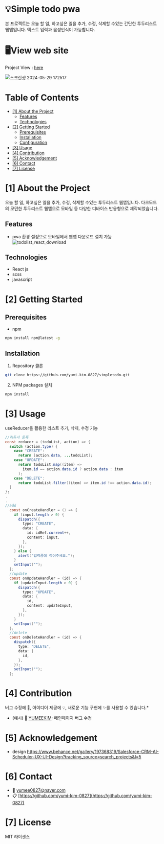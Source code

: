 # 💡Simple todo pwa

본 프로젝트는 오늘 할 일, 하고싶은 일을 추가, 수정, 삭제할 수있는 간단한 투두리스트 웹앱입니다.
텍스트 입력과 음성인식이 가능합니다.

# 🖥️View web site

Project View : [here](https://yumi-kim-0827.github.io/simpletodo/)

<!--프로젝트 대문 이미지-->

![스크린샷 2024-05-29 172517](https://github.com/yumi-kim-0827/simpletodo/assets/116349476/4a354f3a-5851-4879-89cd-6e297135ca4d)

<!--목차-->

# Table of Contents

- [[1] About the Project](#1-about-the-project)
  - [Features](#features)
  - [Technologies](#technologies)
- [[2] Getting Started](#2-getting-started)
  - [Prerequisites](#prerequisites)
  - [Installation](#installation)
  - [Configuration](#configuration)
- [[3] Usage](#3-usage)
- [[4] Contribution](#4-contribution)
- [[5] Acknowledgement](#5-acknowledgement)
- [[6] Contact](#6-contact)
- [[7] License](#7-license)

# [1] About the Project

오늘 할 일, 하고싶은 일을 추가, 수정, 삭제할 수있는 투두리스트 웹앱입니다.
다크모드의 모던한 투두리스트 웹앱으로 모바일 등 다양한 디바이스 반응형으로 제작되었습니다.

## Features

- pwa 환경 설정으로 모바일에서 웹앱 다운로드 설치 가능
  ![todolist_react_download](https://github.com/yumi-kim-0827/simpletodo/assets/116349476/2e30af5d-d151-4a3c-b609-16cd889e0cda)

## Technologies

- React js
- scss
- javascript

# [2] Getting Started

## Prerequisites

- npm

```bash
npm install npm@latest -g
```

## Installation

1. Repository 클론

```bash
git clone https://github.com/yumi-kim-0827/simpletodo.git
```

2. NPM packages 설치

```bash
npm install
```

# [3] Usage

useReducer을 활용한 리스트 추가, 삭제, 수정 기능

```java
//리듀서 등록
const reducer = (todoList, action) => {
  switch (action.type) {
    case "CREATE":
      return [action.data, ...todoList];
    case "UPDATE":
      return todoList.map((item) =>
        item.id == action.data.id ? action.data : item
      );
    case "DELETE":
      return todoList.filter((item) => item.id !== action.data.id);
  }
};
.
.
//add
  const onCreateHandler = () => {
    if (input.length > 0) {
      dispatch({
        type: "CREATE",
        data: {
          id: idRef.current++,
          content: input,
        },
      });
    } else {
      alert("입력폼에 적어주세요.");
    }
    setInput("");
  };
  //update
  const onUpdateHandler = (id) => {
    if (updateInput.length > 0) {
      dispatch({
        type: "UPDATE",
        data: {
          id,
          content: updateInput,
        },
      });
    }
    setInput("");
  };
  //delete
  const onDeleteHandler = (id) => {
    dispatch({
      type: "DELETE",
      data: {
        id,
      },
    });
    setInput("");
  };
```

# [4] Contribution

버그 수정에 🐞, 아이디어 제공에 💡, 새로운 기능 구현에 ✨를 사용할 수 있습니다.\*

- (예시) 🐞 [YUMEEKIM](https://github.com/yumi-kim-0827): 메인페이지 버그 수정

# [5] Acknowledgement

- design https://www.behance.net/gallery/197368319/Salesforce-CRM-AI-Scheduler-UX-UI-Design?tracking_source=search_projects&l=5

# [6] Contact

- 📧 yumee0827@naver.com
- 📋 [https://github.com/yumi-kim-0827](https://github.com/yumi-kim-0827)

# [7] License

MIT 라이센스

<!--Url for Badges-->

[license-shield]: https://img.shields.io/github/license/dev-ujin/readme-template?labelColor=D8D8D8&color=04B4AE
[repository-size-shield]: https://img.shields.io/github/repo-size/dev-ujin/readme-template?labelColor=D8D8D8&color=BE81F7
[issue-closed-shield]: https://img.shields.io/github/issues-closed/dev-ujin/readme-template?labelColor=D8D8D8&color=FE9A2E

<!--Url for Buttons-->

[readme-eng-shield]: https://img.shields.io/badge/-readme%20in%20english-2E2E2E?style=for-the-badge
[view-demo-shield]: https://img.shields.io/badge/-%F0%9F%98%8E%20view%20demo-F3F781?style=for-the-badge
[view-demo-url]: https://dev-ujin.github.io
[report-bug-shield]: https://img.shields.io/badge/-%F0%9F%90%9E%20report%20bug-F5A9A9?style=for-the-badge
[report-bug-url]: https://github.com/dev-ujin/readme-template/issues
[request-feature-shield]: https://img.shields.io/badge/-%E2%9C%A8%20request%20feature-A9D0F5?style=for-the-badge
[request-feature-url]: https://github.com/dev-ujin/readme-template/issues

<!--URLS-->

[license-url]: LICENSE.md
[contribution-url]: CONTRIBUTION.md
[readme-eng-url]: ../README.md

